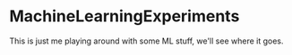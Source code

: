 # MachineLearningExperiments
This is just me playing around with some ML stuff, we'll see where it goes.
